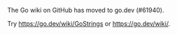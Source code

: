 The Go wiki on GitHub has moved to go.dev (#61940).

Try <https://go.dev/wiki/GoStrings> or <https://go.dev/wiki/>.

